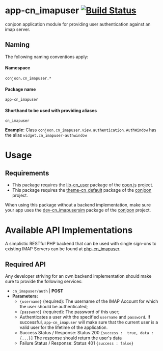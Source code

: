# app-cn_imapuser  [![Build Status](https://travis-ci.org/conjoon/app-cn_imapuser.svg?branch=master)](https://travis-ci.org/conjoon/app-cn_imapuser)

conjoon application module for providing user authentication against an imap server. 

## Naming
The following naming conventions apply:

#### Namespace
`conjoon.cn_imapuser.*`
#### Package name
`app-cn_imapuser`
#### Shorthand to be used with providing aliases
`cn_imapuser`

**Example:**
Class `conjoon.cn_imapuser.view.authentication.AuthWindow` has the alias `widget.cn_imapuser-authwindow`

# Usage
## Requirements
 * This package requires the [lib-cn_user](https://github.com/coon-js/lib-cn_user) package of the [coon.js](https://github.com/coon-js) project.
 * This package requires the [theme-cn_default](https://github.com/conjoon/theme-cn_default) package of the [conjoon](https://github.com/conjoon) project.

When using this package without a backend implementation, make sure your app uses the [dev-cn_imapusersim](https://github.com/conjoon/dev-cn_imapusersim) package  of the [conjoon](https://github.com/conjoon) project.

# Available API Implementations
A simplistic RESTful PHP backend that can be used with single sign-ons to existing IMAP Servers can be found at [php-cn_imapuser](https://github.com/conjoon/php-cn_imapuser).

## Required API
Any developer striving for an own backend implementation should make sure to provide the following services:

 * `cn_imapuser/auth` | **POST** 
 * **Parameters:**  
      * `{username}` (required): The username of the IMAP Account for which the user should be authenticated;
      * `{password}` (required): The password of this user;
    * Authenticates a user with the specified `username` and `password`. If successful, `app-cn_imapuser` will make sure that the current user is a valid user for the lifetime of the application.   
    * Success Status / Response: Status 200 `{success :  true, data : {...}]` The response should return the user's data
    * Failure Status / Response: Status 401 `{success : false}`

